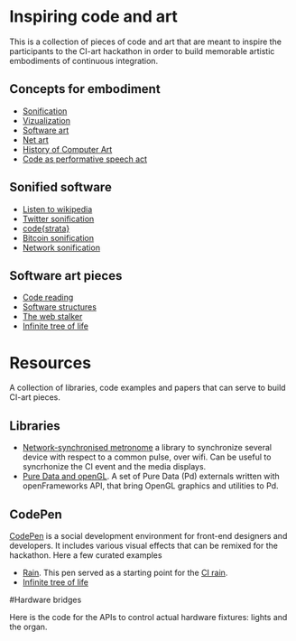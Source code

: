 # Inspiring code and art

This is a collection of pieces of code and art that are meant to inspire the participants to the CI-art hackathon in order to build memorable artistic embodiments of continuous integration.

## Concepts for embodiment

* [Sonification](https://en.wikipedia.org/wiki/Sonification)
* [Vizualization](https://en.wikipedia.org/wiki/Data_visualization)
* [Software art](https://en.wikipedia.org/wiki/Software_art)
* [Net art](https://en.wikipedia.org/wiki/Net.art)
* [History of Computer Art](http://iasl.uni-muenchen.de/links/GCA-VI.3e.html)
* [Code as performative speech act](https://monoskop.org/images/3/32/Arns_Inke_2005_Code_as_Performative_Speech_Act.pdf)

## Sonified software

* [Listen to wikipedia](http://listen.hatnote.com/)
* [Twitter sonification](https://tweet-fm.herokuapp.com/)
* [code{strata}](https://castor-software.github.io/code-strata/code-strata-2019/index.html)
* [Bitcoin sonification](https://bitcointalk.org/index.php?topic=5126106.0)
* [Network sonification](http://avatar.com.au/netson/NetSonEditQT.mov)

## Software art pieces

* [Code reading](https://vimeo.com/48294959)
* [Software structures](https://whitney.org/exhibitions/software-structures)
* [The web stalker](http://bak.spc.org/iod/)
* [Infinite tree of life](https://codepen.io/ge1doot/pen/vOQZGG)


# Resources

A collection of libraries, code examples and papers that can serve to build CI-art pieces.

## Libraries

* [Network-synchronised metronome](https://github.com/chr15m/SyncJams) a library to synchronize several device with respect to a common pulse, over wifi. Can be useful to syncrhonize the CI event and the media displays.
* [Pure Data and openGL](https://github.com/Ant1r/ofxPof). A set of Pure Data (Pd) externals written with openFrameworks API, that bring OpenGL graphics and utilities to Pd.

## CodePen

[CodePen](https://codepen.io) is a social development environment for front-end designers and developers. It includes various visual effects that can be remixed for the hackathon. Here a few curated examples

* [Rain](https://codepen.io/MillerTime/pen/oXmgJe). This pen served as a starting point for the [CI rain](https://travis.durieux.me/rain.html).
* [Infinite tree of life](https://codepen.io/ge1doot/pen/vOQZGG)

#Hardware bridges

Here is the code for the APIs to control actual hardware fixtures: lights and the organ.
